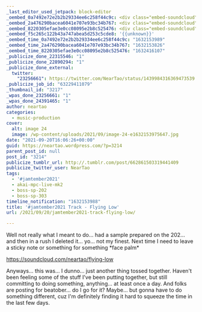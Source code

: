 ```yaml
---
_last_editor_used_jetpack: block-editor
_oembed_0a7492e72e2b2b29334ee6c258f44c9c: <div class="embed-soundcloud"><iframe title="Flying Low by NearTao" width="620" height="400" scrolling="no" frameborder="no" src="https://w.soundcloud.com/player/?visual=true&url=https%3A%2F%2Fapi.soundcloud.com%2Ftracks%2F1128011224&show_artwork=true&maxheight=930&maxwidth=620"></iframe></div>
_oembed_2a476290bacea6041e707e93bc34b767: <div class="embed-soundcloud"><iframe title="Flying Low by NearTao" width="750" height="400" scrolling="no" frameborder="no" src="https://w.soundcloud.com/player/?visual=true&url=https%3A%2F%2Fapi.soundcloud.com%2Ftracks%2F1128011224&show_artwork=true&maxheight=1000&maxwidth=750"></iframe></div>
_oembed_8220305efae3e0cc08095e2b8c525476: <div class="embed-soundcloud"><iframe title="Flying Low by NearTao" width="500" height="400" scrolling="no" frameborder="no" src="https://w.soundcloud.com/player/?visual=true&url=https%3A%2F%2Fapi.soundcloud.com%2Ftracks%2F1128011224&show_artwork=true&maxheight=750&maxwidth=500"></iframe></div>
_oembed_f5c265c122b43a747abea5d253c5cde8: '{{unknown}}'
_oembed_time_0a7492e72e2b2b29334ee6c258f44c9c: "1632153989"
_oembed_time_2a476290bacea6041e707e93bc34b767: "1632153826"
_oembed_time_8220305efae3e0cc08095e2b8c525476: "1632416107"
_publicize_done_22315546: "1"
_publicize_done_22890294: "1"
_publicize_done_external:
  twitter:
    "23256661": https://twitter.com/NearTao/status/1439984316369473539
_publicize_job_id: "63229411079"
_thumbnail_id: "3217"
_wpas_done_23256661: "1"
_wpas_done_24391465: "1"
author: neartao
categories:
  - music-production
cover:
  alt: image 24
  image: /wp-content/uploads/2021/09/image-24-e1632153975647.jpg
date: "2021-09-20T16:06:26+00:00"
guid: https://neartao.wordpress.com/?p=3214
parent_post_id: null
post_id: "3214"
publicize_tumblr_url: http://.tumblr.com/post/662861503319441409
publicize_twitter_user: NearTao
tags:
  - '#jamtember2021'
  - akai-mpc-live-mk2
  - boss-sp-202
  - boss-sp-303
timeline_notification: "1632153988"
title: '#jamtember2021 Track - Flying Low'
url: /2021/09/20/jamtember2021-track-flying-low/

---
```

Well not really what I meant to do... had a sample prepared on the 202... and then in a rush I deleted it... yo... not my finest. Next time I need to leave a sticky note or something for something \*face palm\*

https://soundcloud.com/neartao/flying-low

Anyways... this was... I dunno... just another thing tossed together. Haven't been feeling some of the stuff I've been putting together, but still committing to doing something, anything... at least once a day. And folks are posting for beatober... do I go for it? Maybe... but gonna have to do something different, cuz I'm definitely finding it hard to squeeze the time in the last few days.
